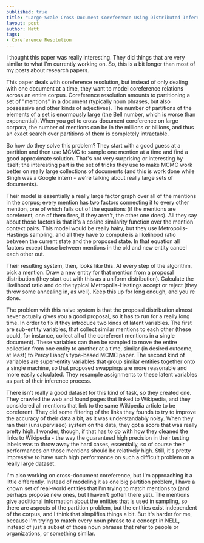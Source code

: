 ```yaml
---
published: true
title: "Large-Scale Cross-Document Coreference Using Distributed Inference and Hierarchical Models, by Sameer Signh, Amarnag Subramanya, Fernando Pereira, and Andrew McCallum, ACL 2011."
layout: post
author: Matt
tags:
- Coreference Resolution
---
```


I thought this paper was really interesting. They did things that are very similar to what I'm
currently working on. So, this is a bit longer than most of my posts about research papers.

This paper deals with coreference resolution, but instead of only dealing with one document at a
time, they want to model coreference relations across an entire corpus. Coreference resolution
amounts to partitioning a set of "mentions" in a document (typically noun phrases, but also
possessive and other kinds of adjectives). The number of partitions of the elements of a set is
enormously large (the Bell number, which is worse than exponential). When you get to cross-document
coreference on large corpora, the number of mentions can be in the millions or billions, and thus
an exact search over partitions of them is completely intractable.

So how do they solve this problem? They start with a good guess at a partition and then use MCMC to
sample one mention at a time and find a good approximate solution. That's not very surprising or
interesting by itself; the interesting part is the set of tricks they use to make MCMC work better
on really large collections of documents (and this is work done while Singh was a Google intern -
we're talking about really large sets of documents).

Their model is essentially a really large factor graph over all of the mentions in the corpus;
every mention has two factors connecting it to every other mention, one of which falls out of the
equations (if the mentions are coreferent, one of them fires, if they aren't, the other one does).
All they say about those factors is that it's a cosine similarity function over the mention context
pairs. This model would be really hairy, but they use Metropolis-Hastings sampling, and all they
have to compute is a likelihood ratio between the current state and the proposed state. In that
equation all factors except those between mentions in the old and new entity cancel each other out.

Their resulting system, then, looks like this. At every step of the algorithm, pick a mention. Draw
a new entity for that mention from a proposal distribution (they start out with this as a uniform
distribution). Calculate the likelihood ratio and do the typical Metropolis-Hastings accept or
reject (they throw some annealing in, as well). Keep this up for long enough, and you're done.

The problem with this naive system is that the proposal distribution almost never actually gives
you a good proposal, so it has to run for a really long time. In order to fix it they introduce two
kinds of latent variables. The first are sub-entity variables, that collect similar mentions to
each other (these could, for instance, collect all of the coreferent mentions in a single
document). These variables can then be sampled to move the entire collection from one entity to
another at a time, similar (in desired outcome, at least) to Percy Liang's type-based MCMC paper.
The second kind of variables are super-entity variables that group similar entities together onto a
single machine, so that proposed swappings are more reasonable and more easily calculated. They
resample assignments to these latent variables as part of their inference process.

There isn't really a good dataset for this kind of task, so they created one. They crawled the web
and found pages that linked to Wikipedia, and they considered all mentions that link to the same
Wikipedia article to be coreferent. They did some filtering of the links they founds to try to
improve the accuracy of their data a bit, as it was understandably noisy. When they ran their
(unsupervised) system on the data, they got a score that was really pretty high. I wonder, though,
if that has to do with how they cleaned the links to Wikipedia - the way the guaranteed high
precision in their testing labels was to throw away the hard cases, essentially, so of course their
performances on those mentions should be relatively high. Still, it's pretty impressive to have
such high performance on such a difficult problem on a really large dataset.

I'm also working on cross-document coreference, but I'm approaching it a little differently.
Instead of modeling it as one big partition problem, I have a known set of real-world entities that
I'm trying to match mentions to (and perhaps propose new ones, but I haven't gotten there yet). The
mentions give additional information about the entities that is used in sampling, so there are
aspects of the partition problem, but the entities exist independent of the corpus, and I think
that simplifies things a bit. But it's harder for me, because I'm trying to match every noun phrase
to a concept in NELL, instead of just a subset of those noun phrases that refer to people or
organizations, or something similar.
